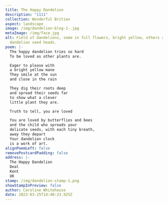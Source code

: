 ```yaml
---
title: The Happy Dandelion
description: "1111"
collection: Wonderful Britian
aspect: landscape
image: /img/dandelion-blog-1-.jpg
metaImage: /img/face.jpg
alt: Field of dandelions, some in full flowers, bright yellow, others are
  dandelion seed heads.
poem: |-
  The happy dandelion tries so hard
  To be loved as other plants are.

  Eager to please with 
  a bright yellow mane
  They smile at the sun
  and close in the rain

  They dig their roots deep
  and spread their seeds far
  to show what a clever 
  little plant they are.

  Truth to tell, you are loved

  You are loved by butterflies and bees
  and the child who spreads your
  delicate seeds, with each tiny breath, 
  away they depart
  Your dandelion clock 
  is a work of art.
alignPoemLeft: false
removePostcardPadding: false
address: |-
  The Happy Dandelion
  Deal
  Kent
  UK
stamp: /img/dandelion-stamp-1.png
showStampInPreview: false
author: Caroline Whitehouse
date: 2023-03-25T14:40:23.925Z
---
```

